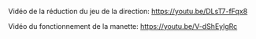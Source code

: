 Vidéo de la réduction du jeu de la direction: https://youtu.be/DLsT7-fFqx8

Vidéo du fonctionnement de la manette: https://youtu.be/V-dShEylgRc

